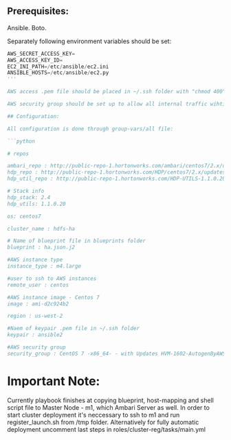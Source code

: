 ## Prerequisites:

Ansible.
Boto.

Separately following environment variables should be set:
```python
AWS_SECRET_ACCESS_KEY=
AWS_ACCESS_KEY_ID=
EC2_INI_PATH=/etc/ansible/ec2.ini
ANSIBLE_HOSTS=/etc/ansible/ec2.py
'''

AWS access .pem file should be placed in ~/.ssh folder with "chmod 400" rights.

AWS security group should be set up to allow all internal traffic wihtin the group

## Configuration: 

All configuration is done through group-vars/all file:

```python

# repos

ambari_repo : http://public-repo-1.hortonworks.com/ambari/centos7/2.x/updates/2.2.2.0
hdp_repo : http://public-repo-1.hortonworks.com/HDP/centos7/2.x/updates/2.4.2.0
hdp_util_repo : http://public-repo-1.hortonworks.com/HDP-UTILS-1.1.0.20/repos/centos7

# Stack info
hdp_stack: 2.4
hdp_utils: 1.1.0.20

os: centos7

cluster_name : hdfs-ha

# Name of blueprint file in blueprints folder
blueprint : ha.json.j2

#AWS instance type
instance_type : m4.large

#user to ssh to AWS instances
remote_user : centos

#AWS instance image - Centos 7 
image : ami-d2c924b2

region : us-west-2

#Naem of keypair .pem file in ~/.ssh folder
keypair : ansible2

#AWS security group 
security_group : CentOS 7 -x86_64- - with Updates HVM-1602-AutogenByAWSMP-

```

# Important Note: 
Currently playbook finishes at copying blueprint, host-mapping and shell script file to Master Node - m1, which Ambari Server as well. 
In order to start cluster deployment it's neccessary to ssh to m1 and run register_launch.sh from /tmp folder.
Alternatively for fully automatic deployment uncomment last steps in roles/cluster-reg/tasks/main.yml
